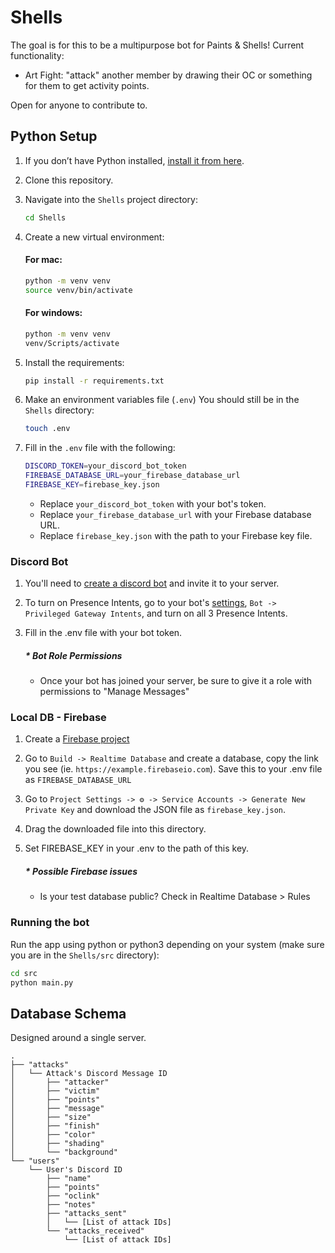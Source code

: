 # Shells

The goal is for this to be a multipurpose bot for Paints & Shells! Current functionality:

- Art Fight: "attack" another member by drawing their OC or something for them to get activity points.

Open for anyone to contribute to.

## Python Setup

1. If you don’t have Python installed, [install it from here](https://www.python.org/downloads/).

2. Clone this repository.

3. Navigate into the `Shells` project directory:

   ```bash
   cd Shells
   ```

4. Create a new virtual environment:

    #### For mac:

    ```bash
    python -m venv venv
    source venv/bin/activate
    ```

    #### For windows:

    ```bash
    python -m venv venv
    venv/Scripts/activate
    ```

5. Install the requirements:

   ```bash
   pip install -r requirements.txt
   ```

6. Make an environment variables file (`.env`) You should still be in the `Shells` directory:

   ```bash
   touch .env
   ```
7. Fill in the `.env` file with the following:

    ```bash
    DISCORD_TOKEN=your_discord_bot_token
    FIREBASE_DATABASE_URL=your_firebase_database_url
    FIREBASE_KEY=firebase_key.json
    ```

    * Replace `your_discord_bot_token` with your bot's token.
    * Replace `your_firebase_database_url` with your Firebase database URL.
    * Replace `firebase_key.json` with the path to your Firebase key file.

### Discord Bot

1. You'll need to [create a discord bot](https://discord.com/developers/applications) and invite it to your server.

2. To turn on Presence Intents, go to your bot's [settings](https://discord.com/developers/applications), `Bot -> Privileged Gateway Intents`, and turn on all 3 Presence Intents.

3. Fill in the .env file with your bot token.

    ##### * Bot Role Permissions
    * Once your bot has joined your server, be sure to give it a role with permissions to "Manage Messages"


### Local DB - Firebase

1. Create a [Firebase project](https://console.firebase.google.com/u/0/)
2. Go to `Build -> Realtime Database` and create a database, copy the link you see (ie. `https://example.firebaseio.com`). Save this to your .env file as `FIREBASE_DATABASE_URL`
3. Go to `Project Settings -> ⚙️ -> Service Accounts -> Generate New Private Key` and download the JSON file as `firebase_key.json`.
4. Drag the downloaded file into this directory.
5. Set FIREBASE_KEY in your .env to the path of this key.

    ##### * Possible Firebase issues
    * Is your test database public? Check in Realtime Database > Rules


### Running the bot

Run the app using python or python3 depending on your system (make sure you are in the `Shells/src` directory):

```bash
cd src
python main.py
```

## Database Schema

Designed around a single server.
```
.  
├── "attacks"  
│   └── Attack's Discord Message ID  
│       ├── "attacker"  
│       ├── "victim"  
│       ├── "points"
│       ├── "message"     
│       ├── "size"  
│       ├── "finish"  
│       ├── "color"  
│       ├── "shading"  
│       └── "background"  
└── "users"  
    └── User's Discord ID  
        ├── "name"  
        ├── "points"
        ├── "oclink"
        ├── "notes"      
        ├── "attacks_sent"  
        │   └── [List of attack IDs]  
        └── "attacks_received"  
            └── [List of attack IDs]  
```